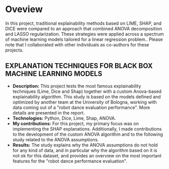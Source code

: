 
# Oveview
In this project, traditional explainability methods based on LIME, SHAP, and DICE were compared to an approach that combined ANOVA
decomposition and LASSO regularization. These strategies were applied across a spectrum of machine learning
models tailored for a linear regression problem.. Please note that I collaborated with other individuals as co-authors for these projects.

## EXPLANATION TECHNIQUES FOR BLACK BOX MACHINE LEARNING MODELS
- **Description:** This project tests the most famous explainability techniques (Lime, Dice and Shap) together with a custom Anova-based explainability algorithm. This study is based on the models defined and optimized by another team at the University of Bologna, working with data coming out of a "robot dance evaluation performance". More details are presented in the report.
- **Technologies:** Python, Dice, Lime, Shap, ANOVA.
- **My contributions:** For this project, my primary focus was on implementing the SHAP explanations. Additionally, I made contributions to the development of the custom ANOVA algorithm and to the following study related to the ANOVA assumptions.
- **Results:** The study explains why the ANOVA assumptions do not hold for any kind of data, and in particular why the algorithm based on it is not ok for this dataset, and provides an overview on the most important features for the "robot dance performance evaluation".
